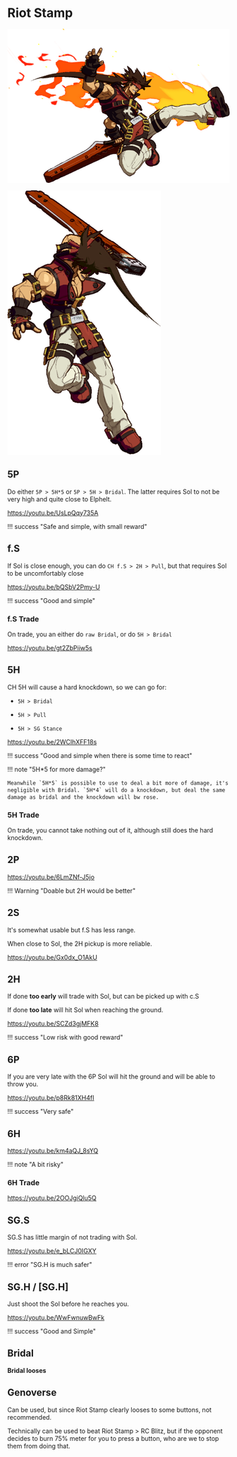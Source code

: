 # Riot Stamp

![riot_stamp.png](src/riot_stamp.png)

![riot_stamp_2.png](src/riot_stamp_2.png)


## 5P

Do either `5P > 5H*5` or `5P > 5H > Bridal`. The latter requires Sol to not be very high and quite close to Elphelt.

https://youtu.be/UsLpQqy735A

!!! success "Safe and simple, with small reward"

## f.S

If Sol is close enough, you can do `CH f.S > 2H > Pull`, but that requires Sol to be uncomfortably close

https://youtu.be/bQSbV2Pmy-U

!!! success "Good and simple"

### f.S Trade

On trade, you an either do `raw Bridal`, or do `5H > Bridal`

https://youtu.be/gt2ZbPiiw5s

## 5H

CH 5H will cause a hard knockdown, so we can go for:

- `5H > Bridal`

- `5H > Pull`

- `5H > SG Stance`

https://youtu.be/2WClhXFF18s

!!! success "Good and simple when there is some time to react"

!!! note "5H*5 for more damage?"

    Meanwhile `5H*5` is possible to use to deal a bit more of damage, it's negligible with Bridal. `5H*4` will do a knockdown, but deal the same damage as bridal and the knockdown will bw rose.

### 5H Trade

On trade, you cannot take nothing out of it, although still does the hard knockdown.


## 2P

https://youtu.be/6LmZNf-J5jo

!!! Warning "Doable but 2H would be better"

## 2S

It's somewhat usable but f.S has less range.

When close to Sol, the 2H pickup is more reliable.

https://youtu.be/Gx0dx_O1AkU

## 2H

If done **too early** will trade with Sol, but can be picked up with c.S

If done **too late** will hit Sol when reaching the ground. 

https://youtu.be/SCZd3gjMFK8

!!! success "Low risk with good reward"

## 6P

If you are very late with the 6P Sol will hit the ground and will be able to throw you.

https://youtu.be/p8Rk81XH4fI

!!! success "Very safe"

## 6H

https://youtu.be/km4aQJ_8sYQ

!!! note "A bit risky"

### 6H Trade

https://youtu.be/2OOJgiQlu5Q

## SG.S

SG.S has little margin of not trading with Sol.

https://youtu.be/e_bLCJ0IGXY

!!! error "SG.H is much safer"

## SG.H / [SG.H]

Just shoot the Sol before he reaches you.

https://youtu.be/WwFwnuwBwFk

!!! success "Good and Simple"

## Bridal

**Bridal looses**

## Genoverse

Can be used, but since Riot Stamp clearly looses to some buttons, not recommended.

Technically can be used to beat Riot Stamp > RC Blitz, but if the opponent decides to burn 75% meter for you to press a button, who are we to stop them from doing that.